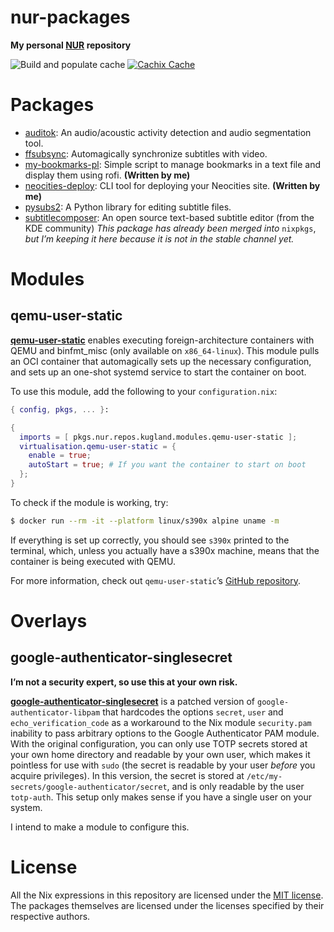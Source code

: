# nur-packages

**My personal [NUR](https://github.com/nix-community/NUR) repository**

![Build and populate cache](https://github.com/kugland/nur-packages/workflows/Build%20and%20populate%20cache/badge.svg)
[![Cachix Cache](https://img.shields.io/badge/cachix-kugland-blue.svg)](https://kugland.cachix.org)

# Packages

- [auditok](./pkgs/auditok/): An audio/acoustic activity detection and audio segmentation tool.
- [ffsubsync](./pkgs/ffsubsync/): Automagically synchronize subtitles with video.
- [my-bookmarks-pl](./pkgs/my-bookmarks-pl/): Simple script to manage bookmarks in a text file and
  display them using rofi. **(Written by me)**
- [neocities-deploy](./pkgs/neocities-deploy/): CLI tool for deploying your Neocities site.
  **(Written by me)**
- [pysubs2](./pkgs/pysubs2/): A Python library for editing subtitle files.
- [subtitlecomposer](./pkgs/subtitlecomposer/): An open source text-based subtitle editor
  (from the KDE community) *This package has already been merged into* `nixpkgs`,
  *but I’m keeping it here because it is not in the stable channel yet.*

# Modules

## qemu-user-static

[**qemu-user-static**](./modules/qemu-user-static.nix) enables executing foreign-architecture
containers with QEMU and binfmt_misc (only available on `x86_64-linux`). This module pulls an OCI
container that automagically sets up the necessary configuration, and sets up an one-shot systemd
service to start the container on boot.

To use this module, add the following to your `configuration.nix`:

```nix
{ config, pkgs, ... }:

{
  imports = [ pkgs.nur.repos.kugland.modules.qemu-user-static ];
  virtualisation.qemu-user-static = {
    enable = true;
    autoStart = true; # If you want the container to start on boot
  };
}
```

To check if the module is working, try:

```sh
$ docker run --rm -it --platform linux/s390x alpine uname -m
```

If everything is set up correctly, you should see `s390x` printed to the terminal, which, unless
you actually have a s390x machine, means that the container is being executed with QEMU.

For more information, check out `qemu-user-static`’s [GitHub repository](https://github.com/multiarch/qemu-user-static).

# Overlays

## google-authenticator-singlesecret

**I’m not a security expert, so use this at your own risk.**

[**google-authenticator-singlesecret**](./overlays/google-authenticator-singlesecret/) is a patched
version of `google-authenticator-libpam` that hardcodes the options `secret`, `user` and
`echo_verification_code` as a workaround to the Nix module `security.pam` inability to pass
arbitrary options to the Google Authenticator PAM module. With the original configuration, you
can only use TOTP secrets stored at your own home directory and readable by your own user, which
makes it pointless for use with `sudo` (the secret is readable by your user *before* you acquire
privileges). In this version, the secret is stored at `/etc/my-secrets/google-authenticator/secret`,
and is only readable by the user `totp-auth`. This setup only makes sense if you have a single user
on your system.

I intend to make a module to configure this.

# License

All the Nix expressions in this repository are licensed under the [MIT license](./LICENSE).
The packages themselves are licensed under the licenses specified by their respective authors.
